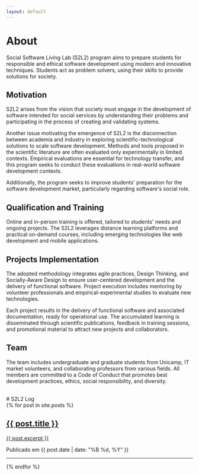 ```yaml
---
layout: default
---
```


# About

Social Software Living Lab (S2L2) program aims to prepare students for responsible and ethical software development using modern and innovative techniques. Students act as problem solvers, using their skills to provide solutions for society.

## Motivation

S2L2 arises from the vision that society must engage in the development of software intended for social services by understanding their problems and participating in the process of creating and validating systems.

Another issue motivating the emergence of S2L2 is the disconnection between academia and industry in exploring scientific-technological solutions to scale software development. Methods and tools proposed in the scientific literature are often evaluated only experimentally in limited contexts. Empirical evaluations are essential for technology transfer, and this program seeks to conduct these evaluations in real-world software development contexts.

Additionally, the program seeks to improve students' preparation for the software development market, particularly regarding software's social role.

## Qualification and Training

Online and in-person training is offered, tailored to students' needs and ongoing projects. The S2L2 leverages distance learning platforms and practical on-demand courses, including emerging technologies like web development and mobile applications.

## Projects Implementation

The adopted methodology integrates agile practices, Design Thinking, and Socially-Aware Design to ensure user-centered development and the delivery of functional software. Project execution includes mentoring by volunteer professionals and empirical-experimental studies to evaluate new technologies.

Each project results in the delivery of functional software and associated documentation, ready for operational use. The accumulated learning is disseminated through scientific publications, feedback in training sessions, and promotional material to attract new projects and collaborators.

## Team

The team includes undergraduate and graduate students from Unicamp, IT market volunteers, and collaborating professors from various fields. All members are committed to a Code of Conduct that promotes best development practices, ethics, social responsibility, and diversity.

<br>
# S2L2 Log

<div class="posts">
  {% for post in site.posts %}
    <div class="post-preview">
      <a href="{{ post.url | absolute_url }}">
        <h2 class="post-title">{{ post.title }}</h2>
        <p class="post-excerpt">{{ post.excerpt }}</p>
      </a>
      <p class="post-meta">Publicado em {{ post.date | date: "%B %d, %Y" }}</p>
    </div>
    <hr>
  {% endfor %}
</div>
